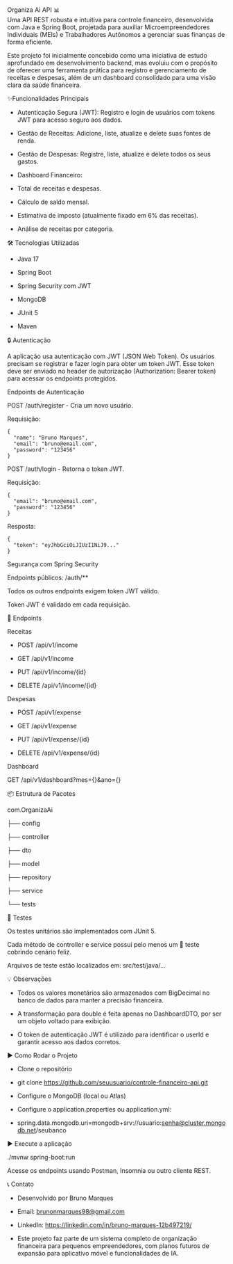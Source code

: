 Organiza Ai API 📊   
Uma API REST robusta e intuitiva para controle financeiro, desenvolvida com Java e Spring Boot, projetada para auxiliar Microempreendedores Individuais (MEIs) e Trabalhadores Autônomos a gerenciar suas finanças de forma eficiente.

Este projeto foi inicialmente concebido como uma iniciativa de estudo aprofundado em desenvolvimento backend, mas evoluiu com o propósito de oferecer uma ferramenta prática para registro e gerenciamento de receitas e despesas, além de um dashboard consolidado para uma visão clara da saúde financeira.



✨Funcionalidades Principais

- Autenticação Segura (JWT): Registro e login de usuários com tokens JWT para acesso seguro aos dados.

- Gestão de Receitas: Adicione, liste, atualize e delete suas fontes de renda.

- Gestão de Despesas: Registre, liste, atualize e delete todos os seus gastos.

- Dashboard Financeiro:

- Total de receitas e despesas.

- Cálculo de saldo mensal.

- Estimativa de imposto (atualmente fixado em 6% das receitas).

- Análise de receitas por categoria.



🛠️ Tecnologias Utilizadas

- Java 17

- Spring Boot

- Spring Security com JWT

- MongoDB

- JUnit 5

- Maven


🔒 Autenticação

A aplicação usa autenticação com JWT (JSON Web Token). Os usuários precisam se registrar e fazer login para obter um token JWT. Esse token deve ser enviado no header de autorização (Authorization: Bearer token) para acessar os endpoints protegidos.

Endpoints de Autenticação

POST /auth/register - Cria um novo usuário.

Requisição:
```
{
  "name": "Bruno Marques",
  "email": "bruno@email.com",
  "password": "123456"
}
```

POST /auth/login - Retorna o token JWT.

Requisição:
```
{
  "email": "bruno@email.com",
  "password": "123456"
}
```

Resposta:
```
{
  "token": "eyJhbGciOiJIUzI1NiJ9..." 
}
```

Segurança com Spring Security

Endpoints públicos: /auth/**

Todos os outros endpoints exigem token JWT válido.

Token JWT é validado em cada requisição.


🚀 Endpoints

Receitas

- POST /api/v1/income

- GET /api/v1/income

- PUT /api/v1/income/{id}

- DELETE /api/v1/income/{id}

Despesas

- POST /api/v1/expense

- GET /api/v1/expense

- PUT /api/v1/expense/{id}

- DELETE /api/v1/expense/{id}


Dashboard

GET /api/v1/dashboard?mes={}&ano={}


📦 Estrutura de Pacotes

com.OrganizaAi

├── config

├── controller

├── dto

├── model

├── repository

├── service

└── tests

🧪 Testes

Os testes unitários são implementados com JUnit 5.

Cada método de controller e service possui pelo menos um 👀 teste cobrindo cenário feliz.

Arquivos de teste estão localizados em: src/test/java/...

💡 Observações

- Todos os valores monetários são armazenados com BigDecimal no banco de dados para manter a precisão financeira.

- A transformação para double é feita apenas no DashboardDTO, por ser um objeto voltado para exibição.

- O token de autenticação JWT é utilizado para identificar o userId e garantir acesso aos dados corretos.

▶️ Como Rodar o Projeto

- Clone o repositório

- git clone https://github.com/seuusuario/controle-financeiro-api.git

- Configure o MongoDB (local ou Atlas)

- Configure o application.properties ou application.yml:

- spring.data.mongodb.uri=mongodb+srv://usuario:senha@cluster.mongodb.net/seubanco

▶️ Execute a aplicação

./mvnw spring-boot:run

Acesse os endpoints usando Postman, Insomnia ou outro cliente REST.

📞 Contato

- Desenvolvido por Bruno Marques

- Email: brunonmarques98@gmail.com

- LinkedIn: https://linkedin.com/in/bruno-marques-12b497219/


- Este projeto faz parte de um sistema completo de organização financeira para pequenos empreendedores, com planos futuros de expansão para aplicativo móvel e funcionalidades de IA.

